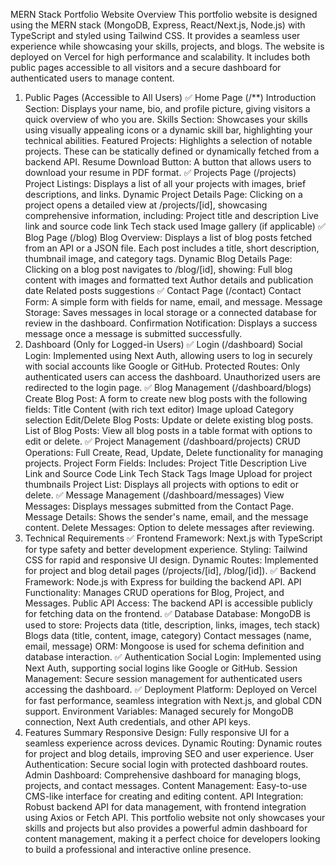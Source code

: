 MERN Stack Portfolio Website Overview
This portfolio website is designed using the MERN stack (MongoDB, Express, React/Next.js, Node.js) with TypeScript and styled using Tailwind CSS. It provides a seamless user experience while showcasing your skills, projects, and blogs. The website is deployed on Vercel for high performance and scalability. It includes both public pages accessible to all visitors and a secure dashboard for authenticated users to manage content.

1. Public Pages (Accessible to All Users)
✅ Home Page (/**)
Introduction Section: Displays your name, bio, and profile picture, giving visitors a quick overview of who you are.
Skills Section: Showcases your skills using visually appealing icons or a dynamic skill bar, highlighting your technical abilities.
Featured Projects: Highlights a selection of notable projects. These can be statically defined or dynamically fetched from a backend API.
Resume Download Button: A button that allows users to download your resume in PDF format.
✅ Projects Page (/projects)
Project Listings: Displays a list of all your projects with images, brief descriptions, and links.
Dynamic Project Details Page: Clicking on a project opens a detailed view at /projects/[id], showcasing comprehensive information, including:
Project title and description
Live link and source code link
Tech stack used
Image gallery (if applicable)
✅ Blog Page (/blog)
Blog Overview: Displays a list of blog posts fetched from an API or a JSON file. Each post includes a title, short description, thumbnail image, and category tags.
Dynamic Blog Details Page: Clicking on a blog post navigates to /blog/[id], showing:
Full blog content with images and formatted text
Author details and publication date
Related posts suggestions
✅ Contact Page (/contact)
Contact Form: A simple form with fields for name, email, and message.
Message Storage: Saves messages in local storage or a connected database for review in the dashboard.
Confirmation Notification: Displays a success message once a message is submitted successfully.
2. Dashboard (Only for Logged-in Users)
✅ Login (/dashboard)
Social Login: Implemented using Next Auth, allowing users to log in securely with social accounts like Google or GitHub.
Protected Routes: Only authenticated users can access the dashboard. Unauthorized users are redirected to the login page.
✅ Blog Management (/dashboard/blogs)
Create Blog Post: A form to create new blog posts with the following fields:
Title
Content (with rich text editor)
Image upload
Category selection
Edit/Delete Blog Posts: Update or delete existing blog posts.
List of Blog Posts: View all blog posts in a table format with options to edit or delete.
✅ Project Management (/dashboard/projects)
CRUD Operations: Full Create, Read, Update, Delete functionality for managing projects.
Project Form Fields: Includes:
Project Title
Description
Live Link and Source Code Link
Tech Stack Tags
Image Upload for project thumbnails
Project List: Displays all projects with options to edit or delete.
✅ Message Management (/dashboard/messages)
View Messages: Displays messages submitted from the Contact Page.
Message Details: Shows the sender's name, email, and the message content.
Delete Messages: Option to delete messages after reviewing.
3. Technical Requirements
✅ Frontend
Framework: Next.js with TypeScript for type safety and better development experience.
Styling: Tailwind CSS for rapid and responsive UI design.
Dynamic Routes: Implemented for project and blog detail pages (/projects/[id], /blog/[id]).
✅ Backend
Framework: Node.js with Express for building the backend API.
API Functionality: Manages CRUD operations for Blog, Project, and Messages.
Public API Access: The backend API is accessible publicly for fetching data on the frontend.
✅ Database
Database: MongoDB is used to store:
Projects data (title, description, links, images, tech stack)
Blogs data (title, content, image, category)
Contact messages (name, email, message)
ORM: Mongoose is used for schema definition and database interaction.
✅ Authentication
Social Login: Implemented using Next Auth, supporting social logins like Google or GitHub.
Session Management: Secure session management for authenticated users accessing the dashboard.
✅ Deployment
Platform: Deployed on Vercel for fast performance, seamless integration with Next.js, and global CDN support.
Environment Variables: Managed securely for MongoDB connection, Next Auth credentials, and other API keys.
4. Features Summary
Responsive Design: Fully responsive UI for a seamless experience across devices.
Dynamic Routing: Dynamic routes for project and blog details, improving SEO and user experience.
User Authentication: Secure social login with protected dashboard routes.
Admin Dashboard: Comprehensive dashboard for managing blogs, projects, and contact messages.
Content Management: Easy-to-use CMS-like interface for creating and editing content.
API Integration: Robust backend API for data management, with frontend integration using Axios or Fetch API.
This portfolio website not only showcases your skills and projects but also provides a powerful admin dashboard for content management, making it a perfect choice for developers looking to build a professional and interactive online presence.